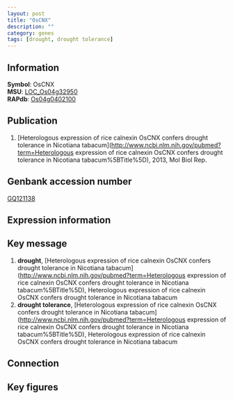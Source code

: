 ```yaml
---
layout: post
title: "OsCNX"
description: ""
category: genes
tags: [drought, drought tolerance]
---
```


## Information
__Symbol__: OsCNX  
__MSU__: [LOC_Os04g32950](http://rice.plantbiology.msu.edu/cgi-bin/ORF_infopage.cgi?orf=LOC_Os04g32950)  
__RAPdb__: [Os04g0402100](http://rapdb.dna.affrc.go.jp/viewer/gbrowse_details/irgsp1?name=Os04g0402100)  

## Publication
1. [Heterologous expression of rice calnexin OsCNX confers drought tolerance in Nicotiana tabacum](http://www.ncbi.nlm.nih.gov/pubmed?term=Heterologous expression of rice calnexin OsCNX confers drought tolerance in Nicotiana tabacum%5BTitle%5D), 2013, Mol Biol Rep.

## Genbank accession number
[GQ121138](http://www.ncbi.nlm.nih.gov/nuccore/GQ121138)  

## Expression information

## Key message
1. __drought__, [Heterologous expression of rice calnexin OsCNX confers drought tolerance in Nicotiana tabacum](http://www.ncbi.nlm.nih.gov/pubmed?term=Heterologous expression of rice calnexin OsCNX confers drought tolerance in Nicotiana tabacum%5BTitle%5D), Heterologous expression of rice calnexin OsCNX confers drought tolerance in Nicotiana tabacum
2. __drought tolerance__, [Heterologous expression of rice calnexin OsCNX confers drought tolerance in Nicotiana tabacum](http://www.ncbi.nlm.nih.gov/pubmed?term=Heterologous expression of rice calnexin OsCNX confers drought tolerance in Nicotiana tabacum%5BTitle%5D), Heterologous expression of rice calnexin OsCNX confers drought tolerance in Nicotiana tabacum

## Connection

## Key figures


